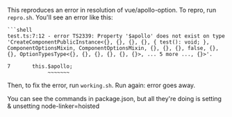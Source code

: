 This reproduces an error in resolution of vue/apollo-option. To repro, run `repro.sh`. You'll see an error like this:

````
```shell
test.ts:7:12 - error TS2339: Property '$apollo' does not exist on type 'CreateComponentPublicInstance<{}, {}, {}, {}, { test(): void; }, ComponentOptionsMixin, ComponentOptionsMixin, {}, {}, {}, false, {}, {}, OptionTypesType<{}, {}, {}, {}, {}, {}>, ... 5 more ..., {}>'.

7       this.$apollo;
             ~~~~~~~
````

Then, to fix the error, run `working.sh`. Run again: error goes away.

You can see the commands in package.json, but all they're doing is setting & unsetting node-linker=hoisted
